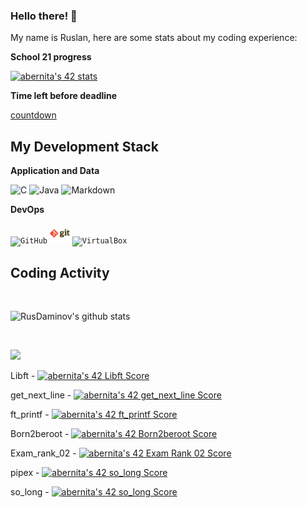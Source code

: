 ### Hello there! 👋
My name is Ruslan, here are some stats about my coding experience:

**School 21 progress**
<!--
**RusDaminov/RusDaminov** is a ✨ _special_ ✨ repository because its `README.md` (this file) appears on your GitHub profile.
-->


[![abernita's 42 stats](https://badge42.vercel.app/api/v2/cl1lx6ro1006409mn613u6flc/stats?cursusId=21&coalitionId=104)](https://github.com/JaeSeoKim/badge42)

**Time left before deadline**

[countdown](https://countdown.onlinealarmkur.com/ru/#2022-05-03T12:00)

## My Development Stack

**Application and Data**

![C](https://img.shields.io/badge/c-090909?style=for-the-badge&logo=C&logoColor=#7f8b99)
![Java](https://img.shields.io/badge/-Java-090909?style=for-the-badge&logo=Java&logoColor=f8d05e)
![Markdown](https://img.shields.io/badge/-Markdown-090909?style=for-the-badge&logo=markdown&logoColor=ffffff)
<br/>

**DevOps**

<code><img height="32" src="https://cdn3.iconfinder.com/data/icons/inficons/512/github.png" alt="GitHub"/></code>
<code><img height="32" src="https://raw.githubusercontent.com/github/explore/80688e429a7d4ef2fca1e82350fe8e3517d3494d/topics/git/git.png" alt="Git"/></code>
<code><img height="32" src="https://img.utdstc.com/icon/c2f/773/c2f7733df6524599afea694769062bc12d389fb4178f8be7b644c5e802fbbc17:200" alt="VirtualBox"/></code>


## Coding Activity

<br/>

<p align="left">
  <img src="https://github-readme-stats.vercel.app/api?username=RusDaminov&show_icons=true&theme=dracula" alt="RusDaminov's github stats" />
</p>

<br/>

<p align="left">
  <a href="#">
      <img src="https://visitor-badge.glitch.me/badge?page_id=Rusdaminov.RusDaminov" />
   </a>
</p>

 Libft  -  [![abernita's 42 Libft Score](https://badge42.vercel.app/api/v2/cl1lx6ro1006409mn613u6flc/project/2364386)](https://github.com/JaeSeoKim/badge42)

 get_next_line - [![abernita's 42 get_next_line Score](https://badge42.vercel.app/api/v2/cl1lx6ro1006409mn613u6flc/project/2385422)](https://github.com/JaeSeoKim/badge42)

 ft_printf - [![abernita's 42 ft_printf Score](https://badge42.vercel.app/api/v2/cl1lx6ro1006409mn613u6flc/project/2386608)](https://github.com/JaeSeoKim/badge42)

 Born2beroot - [![abernita's 42 Born2beroot Score](https://badge42.vercel.app/api/v2/cl1lx6ro1006409mn613u6flc/project/2389171)](https://github.com/JaeSeoKim/badge42)

 Exam_rank_02 - [![abernita's 42 Exam Rank 02 Score](https://badge42.vercel.app/api/v2/cl1lx6ro1006409mn613u6flc/project/2412845)](https://github.com/JaeSeoKim/badge42)

 pipex  -  [![abernita's 42 so_long Score](https://badge42.vercel.app/api/v2/cl1lx6ro1006409mn613u6flc/project/2474302)](https://github.com/JaeSeoKim/badge42)

 so_long  -  [![abernita's 42 so_long Score](https://badge42.vercel.app/api/v2/cl1lx6ro1006409mn613u6flc/project/2474302)](https://github.com/JaeSeoKim/badge42)
